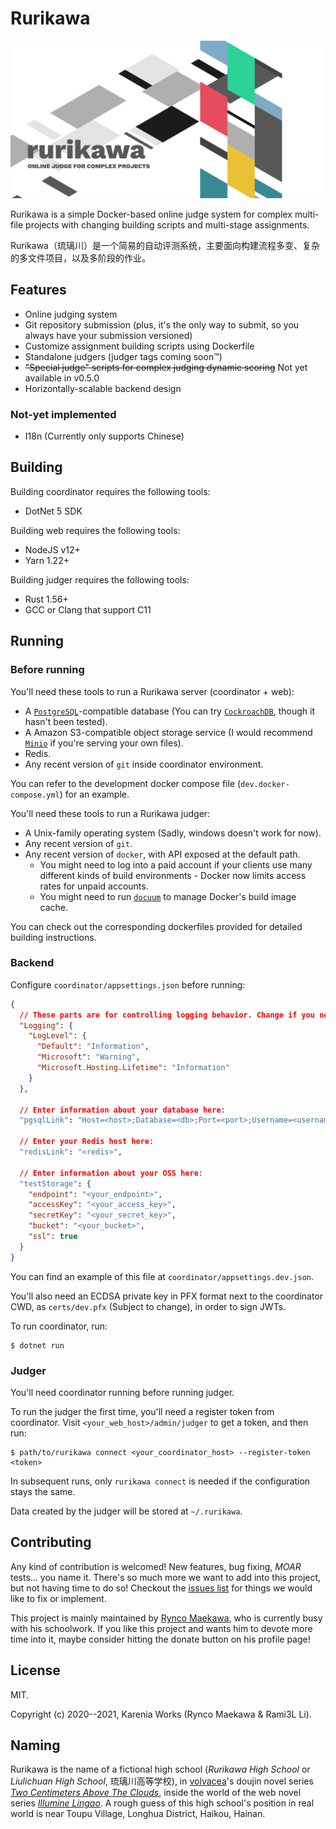 # Rurikawa

![Rurikawa Header pic](res/header-pic.png)

Rurikawa is a simple Docker-based online judge system for complex multi-file projects with changing building scripts and multi-stage assignments.

Rurikawa（琉璃川）是一个简易的自动评测系统，主要面向构建流程多变、复杂的多文件项目，以及多阶段的作业。

## Features

- Online judging system
- Git repository submission (plus, it's the only way to submit, so you always have your submission versioned)
- Customize assignment building scripts using Dockerfile
- Standalone judgers (judger tags coming soon™)
- ~~"Special judge" scripts for complex judging dynamic scoring~~ Not yet available in v0.5.0
- Horizontally-scalable backend design

### Not-yet implemented

- I18n (Currently only supports Chinese)

## Building 

Building coordinator requires the following tools:

- DotNet 5 SDK

Building web requires the following tools:

- NodeJS v12+
- Yarn 1.22+

Building judger requires the following tools:

- Rust 1.56+
- GCC or Clang that support C11

## Running

### Before running

You'll need these tools to run a Rurikawa server (coordinator + web):

- A [`PostgreSQL`][postgres]-compatible database (You can try [`CockroachDB`][cockroach], though it hasn't been tested).
- A Amazon S3-compatible object storage service (I would recommend [`Minio`][minio] if you're serving your own files).
- Redis.
- Any recent version of `git` inside coordinator environment.

You can refer to the development docker compose file (`dev.docker-compose.yml`) for an example.

You'll need these tools to run a Rurikawa judger:

- A Unix-family operating system (Sadly, windows doesn't work for now).
- Any recent version of `git`.
- Any recent version of `docker`, with API exposed at the default path.
  - You might need to log into a paid account if your clients use many different kinds of build environments - Docker now limits access rates for unpaid accounts.
  - You might need to run [`docuum`][docuum] to manage Docker's build image cache.

[postgres]: https://postgresql.org/
[cockroach]: https://cockroachlabs.com/
[minio]: https://min.io/
[docuum]: https://github.com/stepchowfun/docuum

You can check out the corresponding dockerfiles provided for detailed building instructions.

### Backend

Configure `coordinator/appsettings.json` before running:

```json
{
  // These parts are for controlling logging behavior. Change if you need.
  "Logging": {
    "LogLevel": {
      "Default": "Information",
      "Microsoft": "Warning",
      "Microsoft.Hosting.Lifetime": "Information"
    }
  },

  // Enter information about your database here:
  "pgsqlLink": "Host=<host>;Database=<db>;Port=<port>;Username=<username>;Password=<password>",

  // Enter your Redis host here:
  "redisLink": "<redis>",

  // Enter information about your OSS here:
  "testStorage": {
    "endpoint": "<your_endpoint>",
    "accessKey": "<your_access_key>",
    "secretKey": "<your_secret_key>",
    "bucket": "<your_bucket>",
    "ssl": true
  }
}
```

You can find an example of this file at `coordinator/appsettings.dev.json`.

You'll also need an ECDSA private key in PFX format next to the coordinator CWD, as `certs/dev.pfx` (Subject to change), in order to sign JWTs.

To run coordinator, run:

```
$ dotnet run
```

### Judger

You'll need coordinator running before running judger.

To run the judger the first time, you'll need a register token from coordinator. Visit `<your_web_host>/admin/judger` to get a token, and then run:

```
$ path/to/rurikawa connect <your_coordinator_host> --register-token <token>
```

In subsequent runs, only `rurikawa connect` is needed if the configuration stays the same.

Data created by the judger will be stored at `~/.rurikawa`.

## Contributing

Any kind of contribution is welcomed! New features, bug fixing, _MOAR_ tests... you name it. There's so much more we want to add into this project, but not having time to do so! Checkout the [issues list](https://github.com/BUAA-SE-Compiling/rurikawa/issues) for things we would like to fix or implement.

This project is mainly maintained by [Rynco Maekawa](https://github.com/lynzrand), who is currently busy with his schoolwork. If you like this project and wants him to devote more time into it, maybe consider hitting the donate button on his profile page!

## License

MIT.

Copyright (c) 2020--2021, Karenia Works (Rynco Maekawa & Rami3L Li).

## Naming

Rurikawa is the name of a fictional high school (_Rurikawa High School_ or _Liulichuan High School_, 琉璃川高等学校), in [volvacea][]'s doujin novel series [_Two Centimeters Above The Clouds_][2cm], inside the world of the web novel series [_Illumine Lingao_][lgqm]. A rough guess of this high school's position in real world is near Toupu Village, Longhua District, Haikou, Hainan.

[volvacea]: https://lgqm.gq/space-uid-2378.html
[2cm]: https://lgqm.gq/thread-4190-1-1.html
[lgqm]: https://en.wikipedia.org/wiki/Illumine_Lingao
